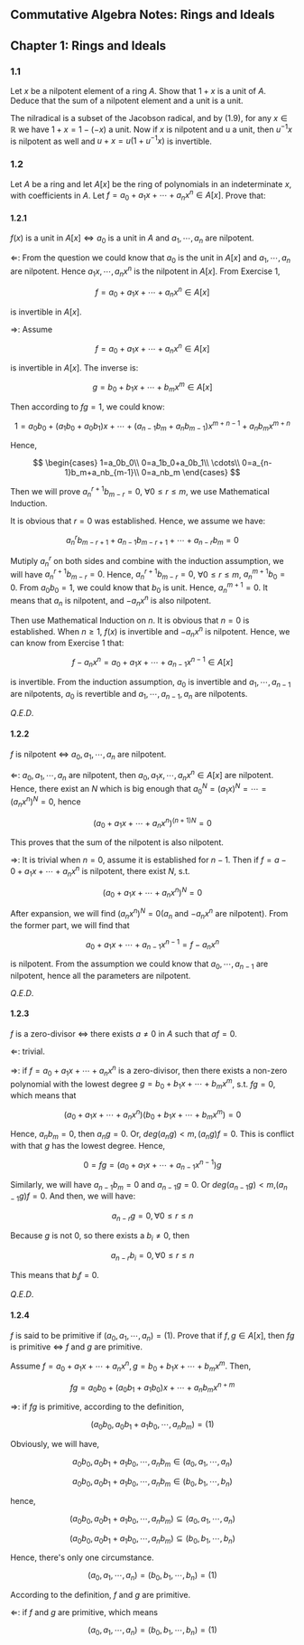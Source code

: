 <head>
    <script src="https://cdn.mathjax.org/mathjax/latest/MathJax.js?config=TeX-AMS-MML_HTMLorMML" type="text/javascript"></script>
    <script type="text/x-mathjax-config">
        MathJax.Hub.Config({
            tex2jax: {
            skipTags: ['script', 'noscript', 'style', 'textarea', 'pre'],
            inlineMath: [['$','$']]
            }
        });
    </script>
</head>

## Commutative Algebra Notes: Rings and Ideals

## Chapter 1: Rings and Ideals
### 1.1
Let $x$ be a nilpotent element of a ring $A$. Show that $1 + x$ is a unit of $A$. Deduce that the sum of a nilpotent element and a unit is a unit.

The nilradical is a subset of the Jacobson radical, and by (1.9), for any $x \in \mathbb{R}$ we have $1 + x = 1 − (−x)$ a unit. Now if $x$ is nilpotent and u a unit, then $u^{−1}x$ is nilpotent as well and $u + x = u(1 + u^{−1}x)$ is invertible.

### 1.2 
Let $A$ be a ring and let $A[x]$ be the ring of polynomials in an indeterminate $x$, with coefficients in $A$. Let $f = a_0+a_1x+\cdots+a_nx^n \in A[x]$. Prove that:

#### 1.2.1
$f(x)$ is a unit in $A[x] \iff a_0$ is a unit in $A$ and $a_1,\cdots,a_n$ are nilpotent.

$\Leftarrow$: From the question we could know that $a_0$ is the unit in $A[x]$ and $a_1,\cdots,a_n$ are nilpotent. Hence $a_1x,\cdots,a_nx^n$ is the nilpotent in $A[x]$. From Exercise $1$, 

$$f = a_0+a_1x+\cdots+a_nx^n \in A[x]$$ 

is invertible in $A[x]$.

$\Rightarrow$: Assume

$$f = a_0+a_1x+\cdots+a_nx^n \in A[x]$$ 

is invertible in $A[x]$. The inverse is:

$$g = b_0+b_1x+\cdots+b_mx^m \in A[x]$$

Then according to $fg=1$, we could know:

$$1=a_0b_0+(a_1b_0+a_0b_1)x+\cdots+(a_{n-1}b_m+a_nb_{m-1})x^{m+n-1}+a_nb_mx^{m+n}$$

Hence,

$$
\begin{cases}
1=a_0b_0\\
0=a_1b_0+a_0b_1\\
\cdots\\
0=a_{n-1}b_m+a_nb_{m-1}\\
0=a_nb_m
\end{cases}
$$

Then we will prove $a_n^{r+1}b_{m-r}=0$, $\forall 0 \leq r \leq m$, we use Mathematical Induction.

It is obvious that $r = 0$ was established. Hence, we assume we have:

$$a_n^rb_{m-r+1}+a_{n-1}b_{m-r+1}+\cdots+a_{n-r}b_m=0$$

Mutiply $a_n^r$ on both sides and combine with the induction assumption, we will have $a_n^{r+1}b_{m-r}=0$. Hence, $a_n^{r+1}b_{m-r}=0$, $\forall 0 \leq r \leq m$, $a_n^{m+1}b_0=0$. From $a_0b_0=1$, we could know that $b_0$ is unit. Hence, $a_n^{m+1}=0$. It means that $a_n$ is nilpotent, and $-a_nx^n$ is also nilpotent.

Then use Mathematical Induction on $n$. It is obvious that $n=0$ is established. When $n \geq 1$, $f(x)$ is invertible and $-a_nx^n$ is nilpotent. Hence, we can know from Exercise 1 that:

$$f-a_nx^n=a_0+a_1x+\cdots+a_{n-1}x^{n-1} \in A[x]$$

is invertible. From the induction assumption, $a_0$ is invertible and $a_1,\cdots,a_{n-1}$ are nilpotents, $a_0$ is revertible and $a_1,\cdots,a_{n-1},a_n$ are nilpotents.

$Q.E.D.$

#### 1.2.2
$f$ is nilpotent $\iff$ $a_0,a_1,\cdots,a_n$ are nilpotent.

$\Leftarrow$: $a_0,a_1,\cdots,a_n$ are nilpotent, then $a_0,a_1x,\cdots,a_nx^n \in A[x]$ are nilpotent. Hence, there exist an $N$ which is big enough that $a_0^N=(a_1x)^N=\cdots=(a_nx^n)^N=0$, hence

$$(a_0+a_1x+\cdots+a_nx^n)^{(n+1)N}=0$$

This proves that the sum of the nilpotent is also nilpotent.

$\Rightarrow$: It is trivial when $n=0$, assume it is established for $n-1$. Then if $f=a-0+a_1x+\cdots+a_nx^n$ is nilpotent, there exist $N$, s.t.

$$(a_0+a_1x+\cdots+a_nx^n)^N=0$$

After expansion, we will find $(a_nx^n)^N=0$($a_n$ and $-a_nx^n$ are nilpotent). From the former part, we will find that

$$a_0+a_1x+\cdots+a_{n-1}x^{n-1}=f-a_nx^n$$

is nilpotent. From the assumption we could know that $a_0,\cdots,a_{n-1}$ are nilpotent, hence all the parameters are nilpotent.

$Q.E.D.$

#### 1.2.3
$f$ is a zero-divisor $\iff$ there exists $a \neq 0$ in $A$ such that $af=0$.

$\Leftarrow$: 
trivial.

$\Rightarrow$: if $f=a_0+a_1x+\cdots+a_nx^n$ is a zero-divisor, then there exists a non-zero polynomial with the lowest degree $g=b_0+b_1x+\cdots+b_mx^m$, s.t. $fg=0$, which means that

$$(a_0+a_1x+\cdots+a_nx^n)(b_0+b_1x+\cdots+b_mx^m)=0$$

Hence, $a_nb_m=0$, then $a_ng=0$. Or, $deg(a_ng)<m,(a_ng)f=0$. This is conflict with that $g$ has the lowest degree. Hence,

$$0=fg=(a_0+a_1x+\cdots+a_{n-1}x^{n-1})g$$

Similarly, we will have $a_{n-1}b_m=0$ and $a_{n-1}g=0$. Or $deg(a_{n-1}g)<m$,$(a_{n-1}g)f=0$. And then, we will have:

$$a_{n-r}g=0,\forall 0 \leq r \leq n$$

Because $g$ is not $0$, so there exists a $b_i \neq 0$, then 

$$a_{n-r}b_i = 0, \forall 0 \leq r \leq n$$

This means that $b_if=0$.

$Q.E.D.$

#### 1.2.4
$f$ is said to be primitive if $(a_0, a_1, \cdots , a_n) = (1)$. Prove that if $f, g \in A[x]$, then $fg$ is primitive $\iff$ $f$ and $g$ are primitive.

Assume $f = a_0 +a_1x+ \cdots +a_nx^n, g = b_0+b_1x+\cdots+b_mx^m$. Then,

$$fg = a_0b_0+(a_0b_1+a_1b_0)x+ \cdots +a_nb_mx^{n+m}$$

$\Rightarrow$:
if $fg$ is primitive, according to the definition,

$$(a_0b_0,a_0b_1+a_1b_0,\cdots,a_nb_m)=(1)$$

Obviously, we will have,

$$a_0b_0,a_0b_1 + a_1b_0, \cdots , a_nb_m \in (a_0, a_1,\cdots, a_n)$$

$$a_0b_0, a_0b_1 + a_1b_0, \cdots , a_nb_m \in (b_0, b_1, \cdots, b_n)$$

hence,

$$(a_0b_0, a_0b_1 + a_1b_0, \cdots , a_nb_m)\subseteq (a_0, a_1, \cdots, a_n)$$

$$(a_0b_0, a_0b_1 + a_1b_0, \cdots , a_nb_m)\subseteq (b_0, b_1, \cdots, b_n)$$

Hence, there's only one circumstance.

$$(a_0,a_1,\cdots,a_n) = (b_0,b_1,\cdots,b_n)=(1)$$

According to the definition, $f$ and $g$ are primitive.

$\Leftarrow$: if $f$ and $g$ are primitive, which means

$$(a_0,a_1,\cdots,a_n) = (b_0,b_1,\cdots,b_n)=(1)$$